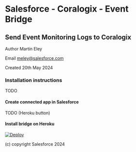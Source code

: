 # Salesforce - Coralogix - Event Bridge
## Send Event Monitoring Logs to Coralogix
Author Martin Eley

Email meley@salesforce.com

Created 20th May 2024

### Installation instructions
TODO

#### Create connected app in Salesforce
TODO (Heroku button)

#### Install bridge on Heroku
[![Deploy](https://www.herokucdn.com/deploy/button.svg)](https://www.heroku.com/deploy?template=https://github.com/bigbluekayak/event-monitoring-bridge)

(c) copyright Salesforce 2024